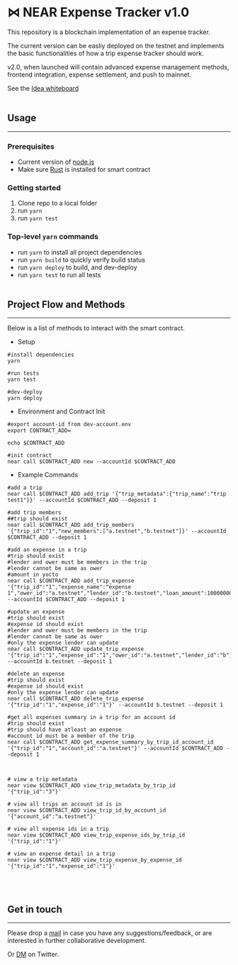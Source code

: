 # ⋈ NEAR Expense Tracker v1.0

This repository is a blockchain implementation of an expense tracker.

The current version can be easliy deployed on the testnet and implements the basic functionalities of how a trip expense tracker should work.

v2.0, when launched will contain advanced expense management methods, frontend integration, expense settlement, and push to mainnet.

See the [Idea whiteboard](NCD-Demo-Idea.pdf)
<br /><br />

## Usage
---
### Prerequisites
* Current version of [node.js](https://nodejs.org/)
* Make sure [Rust](https://www.rust-lang.org/) is installed for smart contract

### Getting started
1. Clone repo to a local folder
2. run `yarn`
3. run `yarn test`

### Top-level `yarn` commands
* run `yarn` to install all project dependencies
* run `yarn build` to quickly verify build status
* run `yarn deploy` to build, and dev-deploy
* run `yarn test` to run all tests
<br /><br />

## Project Flow and Methods
---
Below is a list of methods to interact with the smart contract.
* Setup
```
#install dependencies
yarn

#run tests
yarn test

#dev-deploy
yarn deploy
```

* Environment and Contract Init
```
#export account-id from dev-account.env
export CONTRACT_ADD=

echo $CONTRACT_ADD

#init contract
near call $CONTRACT_ADD new --accountId $CONTRACT_ADD
```

* Example Commands
```
#add a trip
near call $CONTRACT_ADD add_trip '{"trip_metadata":{"trip_name":"trip test1"}}' --accountId $CONTRACT_ADD --deposit 1

#add trip members
##trip should exist
near call $CONTRACT_ADD add_trip_members '{"trip_id":"1","new_members":["a.testnet","b.testnet"]}' --accountId $CONTRACT_ADD --deposit 1

#add an expense in a trip
#trip should exist
#lender and ower must be members in the trip
#lender cannot be same as ower
#amount in yocto
near call $CONTRACT_ADD add_trip_expense '{"trip_id":"1","expense_name":"expense 1","ower_id":"a.testnet","lender_id":"b.testnet","loan_amount":10000000000000000000000}' --accountId $CONTRACT_ADD --deposit 1

#update an expense
#trip should exist
#expense id should exist
#lender and ower must be members in the trip
#lender cannot be same as ower
#only the expense lender can update
near call $CONTRACT_ADD update_trip_expense '{"trip_id":"1","expense_id":"1","ower_id":"a.testnet","lender_id":"b","loan_amount":50000000000000000000000}' --accountId b.testnet --deposit 1

#delete an expense
#trip should exist
#expense id should exist
#only the expense lender can update
near call $CONTRACT_ADD delete_trip_expense '{"trip_id":"1","expense_id":"1"}' --accountId b.testnet --deposit 1

#get all expenses summary in a trip for an account id
#trip should exist
#trip should have atleast an expense
#account id must be a member of the trip
near call $CONTRACT_ADD get_expense_summary_by_trip_id_account_id '{"trip_id":"1","account_id":"a.testnet"}' --accountId $CONTRACT_ADD --deposit 1



# view a trip metadata
near view $CONTRACT_ADD view_trip_metadata_by_trip_id '{"trip_id":"3"}'

# view all trips an account id is in
near view $CONTRACT_ADD view_trip_id_by_account_id '{"account_id":"a.testnet"}'

# view all expense ids in a trip
near view $CONTRACT_ADD view_trip_expense_ids_by_trip_id '{"trip_id":"1"}'

# view an expense detail in a trip
near view $CONTRACT_ADD view_trip_expense_by_expense_id '{"trip_id":"1","expense_id":"1"}'
```
<br /><br />

## Get in touch
---
Please drop a [mail](mailto:prathamesh.satya@gmail.com) in case you have any suggestions/feedback, or are interested in further collaborative development.

Or [DM](https://twitter.com/pratsatya) on Twitter.





